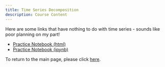 ```yaml
---
title: Time Series Decomposition
description: Course Content
---
```


Here are some links that have nothing to do with time series - sounds like poor planning on my part!
*  [Practice Notebook (html)](PracticeNotebookUpload.html)
*  [Practice Notebook (ipynb)](PracticeNotebookUpload.ipynb)  

To return to the main page, please click [here](https://gacavaco.github.io/).
